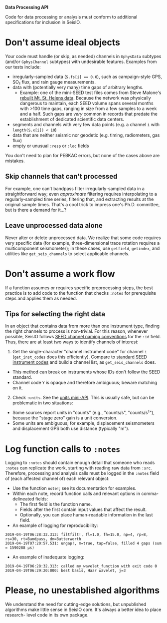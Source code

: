 **Data Processing API**

Code for data processing or analysis must conform to additional specifications
for inclusion in SeisIO.

# Don't assume ideal objects
Your code must handle (or skip, as needed) channels in `GphysData` subtypes
(and/or `GphysChannel` subtypes) with undesirable features. Examples from our
tests include:
* irregularly-sampled data (`S.fs[i] == 0.0`), such as campaign-style GPS, SO₂ flux, and rain gauge measurements.
* data with (potentially very many) time gaps of arbitrary lengths.
  - Example: one of the mini-SEED test files comes from Steve Malone's [rebuilt Mt. St. Helens data](https://ds.iris.edu/ds/newsletter/vol16/no2/422/very-old-mount-st-helens-data-arrives-at-the-dmc/). Because the network was physically dangerous to maintain, each SEED volume spans several months with >100 time gaps, ranging in size from a few samples to a week and a half. Such gaps are _very_ common in records that predate the establishment of dedicated scientific data centers.
* segments and channels with very few data points (e.g. a channel `i` with `length(S.x[i]) < 10`)
* data that are neither seismic nor geodetic (e.g. timing, radiometers, gas flux)
* empty or unusual `:resp` or `:loc` fields

You don't need to plan for PEBKAC errors, but none of the cases above are mistakes.

## Skip channels that can't processed
For example, one can't bandpass filter irregularly-sampled data in a
straightforward way; even *approximate* filtering requires interpolating to a
regularly-sampled time series, filtering that, and extracting results at the
original sample times. That's a cool trick to impress one's Ph.D. committee,
but is there a demand for it...?

## Leave unprocessed data alone
Never alter or delete unprocessed data. We realize that some code requires very
specific data (for example, three-dimensional trace rotation requires a
multicomponent seismometer); in these cases, use `getfield`, `getindex`, and
utilities like `get_seis_channels` to select applicable channels.

# Don't assume a work flow
If a function assumes or requires specific preprocessing steps, the best
practice is to add code to the function that checks `:notes` for prerequisite
steps and applies them as needed.

## Tips for selecting the right data
In an object that contains data from more than one instrument type, finding the
right channels to process is non-trivial. For this reason, whenever possible,
SeisIO follows [SEED channel naming conventions](http://www.fdsn.org/seed_manual/SEEDManual_V2.4_Appendix-A.pdf)
for the `:id` field. Thus, there are at least two ways to identify channels of
interest:
1. Get the single-character "channel instrument code" for channel `i` (`get_inst_codes` does this efficiently). Compare to [standard SEED instrument codes](https://ds.iris.edu/ds/nodes/dmc/data/formats/seed-channel-naming/) and build a channel list, as `get_seis_channels` does.
  - This method can break on instruments whose IDs don't follow the SEED standard.
  - Channel code `Y` is opaque and therefore ambiguous; beware matching on it.
2. Check `:units`. See the [units mini-API](./API/units.md). This is usually safe, but can be problematic in two situations:
  - Some sources report units in "counts" (e.g., "counts/s", "counts/s²"), because the "stage zero" gain is a unit conversion.
  - Some units are ambiguous; for example, displacement seismometers and displacement GPS both use distance (typically "m").

# Log function calls to `:notes`
Logging to `:notes` should contain enough detail that someone who reads `:notes`
can replicate the work, starting with reading raw data from `:src`. Therefore,
processing and analysis calls must be logged in the `:notes` field of (each
affected channel of) each relevant object:
* Use the function `note!`; see its documentation for examples.
* Within each note, record function calls and relevant options in comma-delineated fields:
  - The first field is the function name.
  - Fields after the first contain input values that affect the result.
  - Optionally, you can place human-readable information in the last field.
* An example of logging for reproducibility:
```
2019-04-19T06:28:32.313: filtfilt!, fl=1.0, fh=15.0, np=4, rp=8, rs=30, rt=Bandpass, dm=Butterworth
2019-04-19T07:20:57.531: ungap!, m=true, tap=false, filled 4 gaps (sum = 1590288 μs)
```
* An example of inadequate logging:
```
2019-04-19T06:28:32.313: called my_wavelet_function with exit code 0
2019-04-19T06:29:20:000: best basis, Haar wavelet, j=3
```

# Please, no unestablished algorithms
We understand the need for cutting-edge solutions, but unpublished algorithms
make little sense in SeisIO core. It's always a better idea to place research-
level code in its own package.
